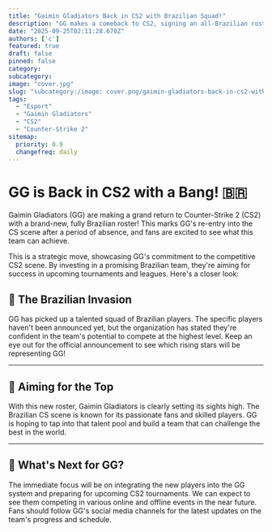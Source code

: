```yaml
---
title: "Gaimin Gladiators Back in CS2 with Brazilian Squad!"
description: "GG makes a comeback to CS2, signing an all-Brazilian roster."
date: "2025-09-25T02:11:28.670Z"
authors: ['c']
featured: true
draft: false
pinned: false
category:
subcategory:
image: "cover.jpg"
slug: "subcategory:/image: cover.png/gaimin-gladiators-back-in-cs2-with-brazilian-squad"
tags:
  - "Esport"
  - "Gaimin Gladiators"
  - "CS2"
  - "Counter-Strike 2"
sitemap:
  priority: 0.9
  changefreq: daily
---
```


# GG is Back in CS2 with a Bang! 🇧🇷

Gaimin Gladiators (GG) are making a grand return to Counter-Strike 2 (CS2) with a brand-new, fully Brazilian roster! This marks GG's re-entry into the CS scene after a period of absence, and fans are excited to see what this team can achieve.

This is a strategic move, showcasing GG's commitment to the competitive CS2 scene. By investing in a promising Brazilian team, they're aiming for success in upcoming tournaments and leagues. Here's a closer look:

## 🤝 The Brazilian Invasion
GG has picked up a talented squad of Brazilian players. The specific players haven't been announced yet, but the organization has stated they're confident in the team's potential to compete at the highest level. Keep an eye out for the official announcement to see which rising stars will be representing GG!

---

## 🚀 Aiming for the Top
With this new roster, Gaimin Gladiators is clearly setting its sights high. The Brazilian CS scene is known for its passionate fans and skilled players. GG is hoping to tap into that talent pool and build a team that can challenge the best in the world.

---

## 🤔 What's Next for GG?
The immediate focus will be on integrating the new players into the GG system and preparing for upcoming CS2 tournaments. We can expect to see them competing in various online and offline events in the near future. Fans should follow GG's social media channels for the latest updates on the team's progress and schedule.